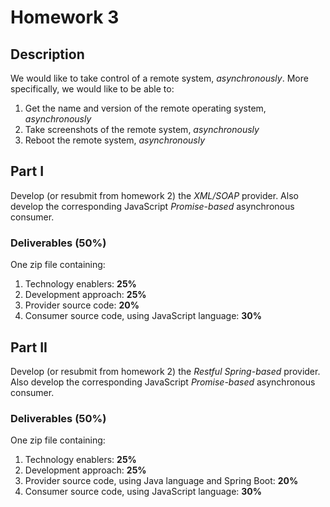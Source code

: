 # Homework 3
## Description
We would like to take control of a remote system, *asynchronously*. More specifically, we would like to be able to:
1. Get the name and version of the remote operating system, *asynchronously*
2. Take screenshots of the remote system, *asynchronously*
3. Reboot the remote system, *asynchronously*

## Part I
Develop (or resubmit from homework 2) the *XML/SOAP* provider. Also develop the corresponding JavaScript *Promise-based* asynchronous consumer.

### Deliverables (50%)
One zip file containing:
1. Technology enablers: **25%**
2. Development approach: **25%**
3. Provider source code: **20%**
4. Consumer source code, using JavaScript language: **30%**

## Part II
Develop (or resubmit from homework 2) the *Restful Spring-based* provider. Also develop the corresponding JavaScript *Promise-based* asynchronous consumer.

### Deliverables (50%)
One zip file containing:
1. Technology enablers: **25%**
2. Development approach: **25%**
3. Provider source code, using Java language and Spring Boot: **20%**
4. Consumer source code, using JavaScript language: **30%**